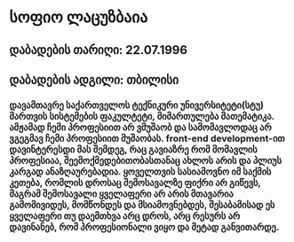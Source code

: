 # სოფიო ლაცუზბაია
## დაბადების თარიღი: 22.07.1996
## დაბადების ადგილი: თბილისი
### დავამთავრე საქართველოს ტექნიკური უნივერსიტეტი(სტუ) მართვის სისტემების ფაკულტეტი, მიმართულება მათემატიკა. ამჟამად ჩემი პროფესიით არ ვმუშაობ და სამომავლოდაც არ ვგეგმავ ჩემი პროფესიით მუშაობას. front-end development-ით დავინტერესდი მას შემდეგ, რაც გავიაზრე რომ მომავლის პროფესიაა, შეემოქმედებითობასთანაც ახლოს არის და პლიუს კარგად ანაზღაურებადია. ყოველთვის სასიამოვნო იმ საქმის კეთება, რომლის დროსაც შემოსავალზე ფიქრი არ გიწევს, მაგრამ შემოსავალი ყველაფერი არ არის მთავარია გამომივიდეს, მომწონდეს და მსიამოვნებდეს, შესაბამისად ეს ყველაფერი თუ დაემთხვა არც დროს, არც რესურს არ დავინანებ, რომ პროფესიონალი ვიყო და მეტად განვითარდე. 
